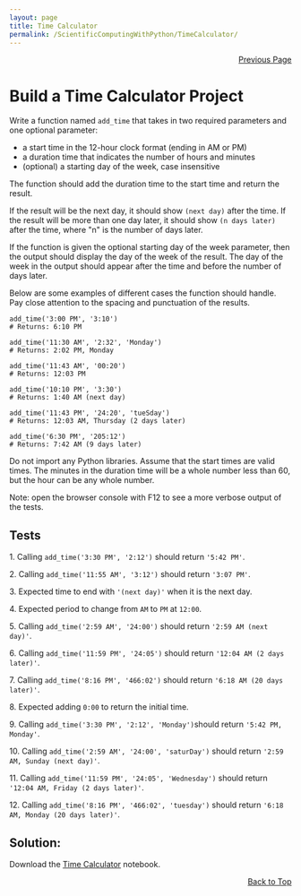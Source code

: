 ```yaml
---
layout: page
title: Time Calculator
permalink: /ScientificComputingWithPython/TimeCalculator/
---
```


<p  align="right"><a href="#" onclick="history.back(); return false;">Previous Page</a></p>

# Build a Time Calculator Project

Write a function named `add_time` that takes in two required parameters and one optional parameter:

- a start time in the 12-hour clock format (ending in AM or PM)
- a duration time that indicates the number of hours and minutes
- (optional) a starting day of the week, case insensitive

The function should add the duration time to the start time and return the result.

If the result will be the next day, it should show `(next day)` after the time. If the result will be more than one day later, it should show `(n days later)` after the time, where "n" is the number of days later.

If the function is given the optional starting day of the week parameter, then the output should display the day of the week of the result. The day of the week in the output should appear after the time and before the number of days later.

Below are some examples of different cases the function should handle. Pay close attention to the spacing and punctuation of the results.

```
add_time('3:00 PM', '3:10')
# Returns: 6:10 PM

add_time('11:30 AM', '2:32', 'Monday')
# Returns: 2:02 PM, Monday

add_time('11:43 AM', '00:20')
# Returns: 12:03 PM

add_time('10:10 PM', '3:30')
# Returns: 1:40 AM (next day)

add_time('11:43 PM', '24:20', 'tueSday')
# Returns: 12:03 AM, Thursday (2 days later)

add_time('6:30 PM', '205:12')
# Returns: 7:42 AM (9 days later)
```

Do not import any Python libraries. Assume that the start times are valid times. The minutes in the duration time will be a whole number less than 60, but the hour can be any whole number.

Note: open the browser console with F12 to see a more verbose output of the tests.

## Tests

1\. Calling `add_time('3:30 PM', '2:12')` should return `'5:42 PM'`.

2\. Calling `add_time('11:55 AM', '3:12')` should return `'3:07 PM'`.

3\. Expected time to end with `'(next day)'` when it is the next day.

4\. Expected period to change from `AM` to `PM` at `12:00`.

5\. Calling `add_time('2:59 AM', '24:00')` should return `'2:59 AM (next day)'`.

6\. Calling `add_time('11:59 PM', '24:05')` should return `'12:04 AM (2 days later)'`.

7\. Calling `add_time('8:16 PM', '466:02')` should return `'6:18 AM (20 days later)'`.

8\. Expected adding `0:00` to return the initial time.

9\. Calling `add_time('3:30 PM', '2:12', 'Monday')`should return `'5:42 PM, Monday'`.

10\. Calling `add_time('2:59 AM', '24:00', 'saturDay')` should return `'2:59 AM, Sunday (next day)'`.

11\. Calling `add_time('11:59 PM', '24:05', 'Wednesday')` should return `'12:04 AM, Friday (2 days later)'`.

12\. Calling `add_time('8:16 PM', '466:02', 'tuesday')` should return `'6:18 AM, Monday (20 days later)'`.

## Solution:

Download the [Time Calculator](./TimeCalculator_project.ipynb) notebook.

<p align="right"><a href="#" onclick="scrollToTop(); return false;">Back to Top</a></p>
